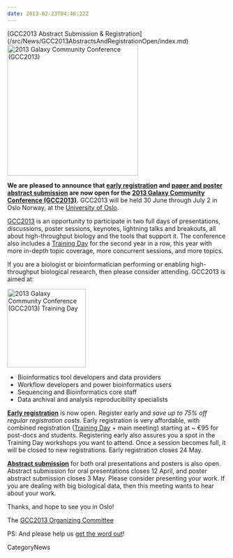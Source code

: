 ```yaml
---
date: 2013-02-23T04:46:22Z
---
```

<div class='newsItemHeader'>[GCC2013 Abstract Submission & Registration](/src/News/GCC2013AbstractsAndRegistrationOpen/index.md)</div>

<div class='center'><a href='/Events/GCC2013'><img src='/Images/Logos/GCC2013Logo400.png' alt='2013 Galaxy Community Conference (GCC2013)' width="300" /></a></div>

**We are pleased to announce that [early registration](/src/Events/GCC2013/Register/index.md) and [paper and poster abstract submission](/src/Events/GCC2013/Abstracts/index.md) are now open for the [2013 Galaxy Community Conference (GCC2013)](/src/Events/GCC2013/index.md).**  GCC2013 will be held 30 June through July 2 in Oslo Norway, at the [University of Oslo](http://uio.no).

[GCC2013](/src/Events/GCC2013/index.md) is an opportunity to participate in two full days of presentations, discussions, poster sessions, keynotes, lightning talks and breakouts, all about high-throughput biology and the tools that support it. The conference also includes a [Training Day](/src/Events/GCC2013/TrainingDay/index.md) for the second year in a row, this year with more in-depth topic coverage, more concurrent sessions, and more topics.

If you are a biologist or bioinformatician performing or enabling high-throughput biological research, then please consider attending.  GCC2013 is aimed at:
<div class='right'> <a href='/Events/GCC2013/TrainingDay'><img src='/Images/Logos/GCC2013TrainingDayLogo200.png' alt='2013 Galaxy Community Conference (GCC2013) Training Day' width="180" /></a></div>

* Bioinformatics tool developers and data providers
* Workflow developers and power bioinformatics users
* Sequencing and Bioinformatics core staff
* Data archival and analysis reproducibility specialists

**[Early registration](/src/Events/GCC2013/Register/index.md)** is now open. Register early and *save up to 75% off regular registration costs.*  Early registration is very affordable, with combined registration ([Training Day](/src/Events/GCC2013/TrainingDay/index.md) + main meeting) starting at ~ €95 for post-docs and students.  Registering early also assures you a spot in the Training Day workshops you want to attend.  Once a session becomes full, it will be closed to new registrations.  Early registration closes 24 May. 

**[Abstract submission](/src/Events/GCC2013/Abstracts/index.md)** for both oral presentations and posters is also open.  Abstract submission for oral presentations closes 12 April, and poster abstract submission closes 3 May.  Please consider presenting your work. If you are dealing with big biological data, then this meeting wants to hear about your work.

Thanks, and hope to see you in Oslo!

The [GCC2013 Organizing Committee](/src/Events/GCC2013/Organizers/index.md)

PS: And please help us [get the word out](/src/Events/GCC2013/Promotion/index.md)!


CategoryNews

